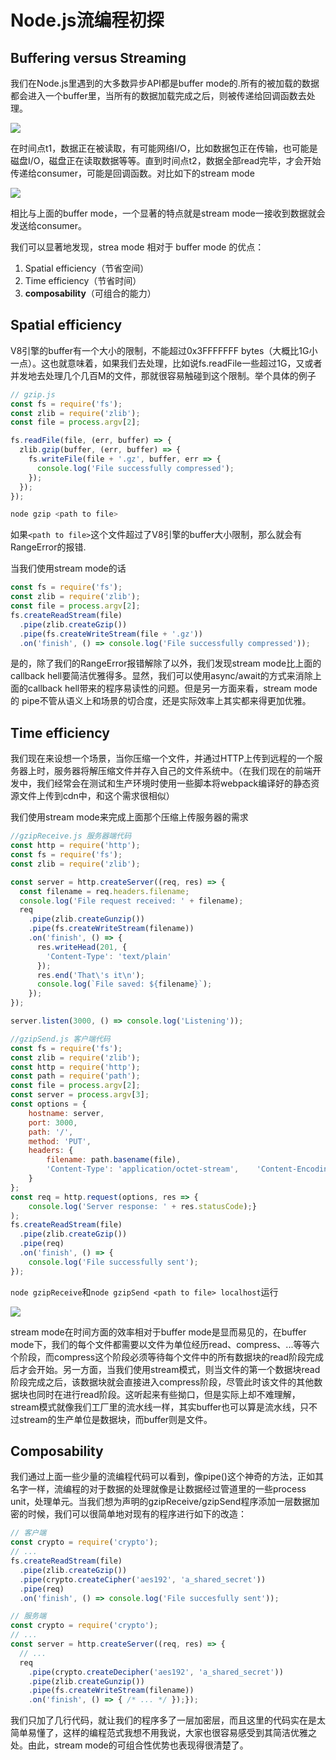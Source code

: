 # Node.js流编程初探

## Buffering versus Streaming

我们在Node.js里遇到的大多数异步API都是buffer mode的.所有的被加载的数据都会进入一个buffer里，当所有的数据加载完成之后，则被传递给回调函数去处理。

![](https://raw.githubusercontent.com/caistrong/Blog/master/_posts/node-stream/buffer.png)

在时间点t1，数据正在被读取，有可能网络I/O，比如数据包正在传输，也可能是磁盘I/O，磁盘正在读取数据等等。直到时间点t2，数据全部read完毕，才会开始传递给consumer，可能是回调函数。对比如下的stream mode

![](https://raw.githubusercontent.com/caistrong/Blog/master/_posts/node-stream/stream.png)

相比与上面的buffer mode，一个显著的特点就是stream mode一接收到数据就会发送给consumer。

我们可以显著地发现，strea mode 相对于 buffer mode 的优点：
1. Spatial efficiency（节省空间）
2. Time efficiency（节省时间）
3. **composability**（可组合的能力）

## Spatial efficiency

V8引擎的buffer有一个大小的限制，不能超过0x3FFFFFFF bytes（大概比1G小一点）。这也就意味着，如果我们去处理，比如说fs.readFile一些超过1G，又或者并发地去处理几个几百M的文件，那就很容易触碰到这个限制。举个具体的例子

```js
// gzip.js
const fs = require('fs');
const zlib = require('zlib');
const file = process.argv[2];

fs.readFile(file, (err, buffer) => {
  zlib.gzip(buffer, (err, buffer) => {
    fs.writeFile(file + '.gz', buffer, err => {
      console.log('File successfully compressed');
    });
  });
});
```
```bash
node gzip <path to file>
```

如果`<path to file>`这个文件超过了V8引擎的buffer大小限制，那么就会有RangeError的报错.

当我们使用stream mode的话
```js
const fs = require('fs');
const zlib = require('zlib');
const file = process.argv[2];
fs.createReadStream(file)
  .pipe(zlib.createGzip())
  .pipe(fs.createWriteStream(file + '.gz'))
  .on('finish', () => console.log('File successfully compressed'));
```
是的，除了我们的RangeError报错解除了以外，我们发现stream mode比上面的callback hell要简洁优雅得多。显然，我们可以使用async/await的方式来消除上面的callback hell带来的程序易读性的问题。但是另一方面来看，stream mode 的 pipe不管从语义上和场景的切合度，还是实际效率上其实都来得更加优雅。

## Time efficiency

我们现在来设想一个场景，当你压缩一个文件，并通过HTTP上传到远程的一个服务器上时，服务器将解压缩文件并存入自己的文件系统中。（在我们现在的前端开发中，我们经常会在测试和生产环境时使用一些脚本将webpack编译好的静态资源文件上传到cdn中，和这个需求很相似）

我们使用stream mode来完成上面那个压缩上传服务器的需求
```js
//gzipReceive.js 服务器端代码
const http = require('http');
const fs = require('fs');
const zlib = require('zlib');

const server = http.createServer((req, res) => {
  const filename = req.headers.filename;
  console.log('File request received: ' + filename);
  req
    .pipe(zlib.createGunzip())
    .pipe(fs.createWriteStream(filename))
    .on('finish', () => {
      res.writeHead(201, {
        'Content-Type': 'text/plain'
      });
      res.end('That\'s it\n');
      console.log(`File saved: ${filename}`);
    });
});

server.listen(3000, () => console.log('Listening'));
```
```js
//gzipSend.js 客户端代码
const fs = require('fs');
const zlib = require('zlib');
const http = require('http');
const path = require('path');
const file = process.argv[2];
const server = process.argv[3];
const options = {  
    hostname: server,  
    port: 3000,  
    path: '/',  
    method: 'PUT',  
    headers: {    
        filename: path.basename(file),    
        'Content-Type': 'application/octet-stream',    'Content-Encoding': 'gzip'  
    }
};
const req = http.request(options, res => {  
    console.log('Server response: ' + res.statusCode);}
);
fs.createReadStream(file)  
  .pipe(zlib.createGzip())  
  .pipe(req) 
  .on('finish', () => {    
    console.log('File successfully sent');
});
```
`node gzipReceive`和`node gzipSend <path to file> localhost`运行

![](https://raw.githubusercontent.com/caistrong/Blog/master/_posts/node-stream/bufferstream.png)

stream mode在时间方面的效率相对于buffer mode是显而易见的，在buffer mode下，我们的每个文件都需要以文件为单位经历read、compress、...等等六个阶段，而compress这个阶段必须等待每个文件中的所有数据块的read阶段完成后才会开始。另一方面，当我们使用stream模式，则当文件的第一个数据块read阶段完成之后，该数据块就会直接进入compress阶段，尽管此时该文件的其他数据块也同时在进行read阶段。这听起来有些拗口，但是实际上却不难理解，stream模式就像我们工厂里的流水线一样，其实buffer也可以算是流水线，只不过stream的生产单位是数据块，而buffer则是文件。

## Composability

我们通过上面一些少量的流编程代码可以看到，像pipe()这个神奇的方法，正如其名字一样，流编程的对于数据的处理就像是让数据经过管道里的一些process unit，处理单元。当我们想为声明的gzipReceive/gzipSend程序添加一层数据加密的时候，我们可以很简单地对现有的程序进行如下的改造：
```js
// 客户端
const crypto = require('crypto');
// ...
fs.createReadStream(file)  
  .pipe(zlib.createGzip())
  .pipe(crypto.createCipher('aes192', 'a_shared_secret'))
  .pipe(req)  
  .on('finish', () => console.log('File succesfully sent'));
```

```js
// 服务端
const crypto = require('crypto');
// ...
const server = http.createServer((req, res) => {  
  // ...  
  req
    .pipe(crypto.createDecipher('aes192', 'a_shared_secret'))
    .pipe(zlib.createGunzip())    
    .pipe(fs.createWriteStream(filename))    
    .on('finish', () => { /* ... */ });});
```

我们只加了几行代码，就让我们的程序多了一层加密层，而且这里的代码实在是太简单易懂了，这样的编程范式我想不用我说，大家也很容易感受到其简洁优雅之处。由此，stream mode的可组合性优势也表现得很清楚了。
